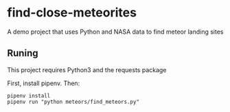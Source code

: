 # find-close-meteorites
A demo project that uses Python and NASA data to find meteor landing sites

## Runing

This project requires Python3 and the requests package

First, install pipenv. Then:

```
pipenv install
pipenv run "python meteors/find_meteors.py"
```
